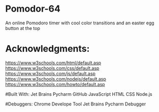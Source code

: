 # Pomodor-64
An online Pomodoro timer with cool color transitions and an easter egg button at the top

# Acknowledgments:
https://www.w3schools.com/html/default.asp
https://www.w3schools.com/css/default.asp
https://www.w3schools.com/js/default.asp
https://www.w3schools.com/nodejs/default.asp
https://www.w3schools.com/howto/default.asp

#Built With:
Jet Brains Pycharm
GitHub
JavaScript
HTML
CSS
Node.js

#Debuggers:
Chrome Develope Tool
Jet Brains Pycharm Debugger
